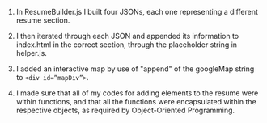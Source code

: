 
1. In ResumeBuilder.js I built four JSONs, each one representing a different resume section. 

2. I then iterated through each JSON and appended its information to index.html in the correct section, through the placeholder string in helper.js.
 
3. I added an interactive map by use of "append" of the googleMap string to `<div id=”mapDiv”>`.

4. I made sure that all of my codes for adding elements to the resume were within functions, and that all the functions were encapsulated within the respective objects, as required by Object-Oriented Programming.

